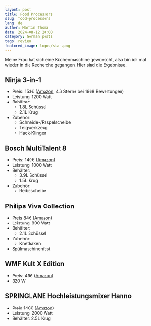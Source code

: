 ```yaml
---
layout: post
title: Food Processors
slug: food-processors
lang: de
author: Martin Thoma
date: 2024-08-12 20:00
category: German posts
tags: review
featured_image: logos/star.png
---
```

Meine Frau hat sich eine Küchenmaschine gewünscht, also bin ich mal wieder in
die Recherche gegangen. Hier sind die Ergebnisse.

## Ninja 3-in-1

* Preis: 153€ ([Amazon](https://www.amazon.de/Ninja-1-K%C3%BCchenmaschine-BN800EU-8-l-Beh%C3%A4lter-1-l-Kanne/dp/B08HSF4FY6/), 4.6 Sterne bei 1968 Bewertungen)
* Leistung: 1200 Watt
* Behälter:
    * 1.8L Schüssel
    * 2.1L Krug
* Zubehör:
    * Schneide-/Raspelscheibe
    * Teigwerkzeug
    * Hack-Klingen

## Bosch MultiTalent 8

* Preis: 140€ ([Amazon](https://www.amazon.de/Bosch-MC812W501-MultiTalent-Kompakt-K%C3%BCchenmaschine-XXL-R%C3%BChrsch%C3%BCssel/dp/B07GRQSHNJ))
* Leistung: 1000 Watt
* Behälter:
    * 3.9L Schüssel
    * 1.5L Krug
* Zubehör:
    * Reibescheibe

## Philips Viva Collection

* Preis 84€ ([Amazon](https://www.amazon.de/Philips-HR7510-K%C3%BCchenmaschine-Schneidescheibe-Zitruspressenaufsatz/dp/B07TPFW4BG/))
* Leistung: 800 Watt
* Behälter:
    * 2.1L Schüssel
* Zubehör:
    * Knethaken
* Spülmaschinenfest

## WMF Kult X Edition

* Preis: 45€ ([Amazon](https://www.amazon.de/WMF-Zerkleinerer-Glasbeh%C3%A4lter-Geschwindigkeitsstufen-cromargan/dp/B07BGVD8CG/))
* 320 W

## SPRINGLANE Hochleistungsmixer Hanno

* Preis 140€ ([Amazon](https://www.amazon.de/dp/B08SW3S6FC/))
* Leistung: 2000 Watt
* Behälter: 2.5L Krug
